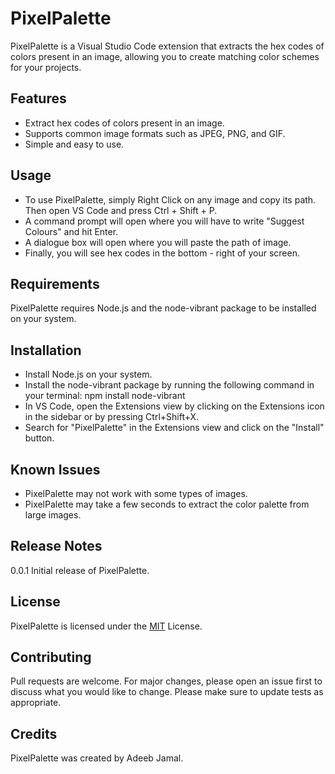 # PixelPalette
PixelPalette is a Visual Studio Code extension that extracts the hex codes of colors present in an image, allowing you to create matching color schemes for your projects.

## Features
* Extract hex codes of colors present in an image.
* Supports common image formats such as JPEG, PNG, and GIF.
* Simple and easy to use.

## Usage
* To use PixelPalette, simply Right Click on any image and copy its path. Then open VS Code and press Ctrl + Shift + P.
* A command prompt will open where you will have to write "Suggest Colours" and hit Enter.
* A dialogue box will open where you will paste the path of image.
* Finally, you will see hex codes in the bottom - right of your screen.

## Requirements
PixelPalette requires Node.js and the node-vibrant package to be installed on your system.

## Installation
* Install Node.js on your system.
* Install the node-vibrant package by running the following command in your terminal: npm install node-vibrant
* In VS Code, open the Extensions view by clicking on the Extensions icon in the sidebar or by pressing Ctrl+Shift+X.
* Search for "PixelPalette" in the Extensions view and click on the "Install" button.

## Known Issues
* PixelPalette may not work with some types of images.
* PixelPalette may take a few seconds to extract the color palette from large images.

## Release Notes
0.0.1
Initial release of PixelPalette.

## License
PixelPalette is licensed under the <a href = "LICENSE">MIT</a> License.

## Contributing
Pull requests are welcome. For major changes, please open an issue first to discuss what you would like to change. Please make sure to update tests as appropriate.

## Credits
PixelPalette was created by Adeeb Jamal.
